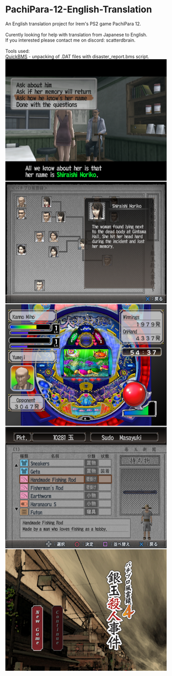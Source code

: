 # PachiPara-12-English-Translation
An English translation project for Irem's PS2 game PachiPara 12. \
 \
Curently looking for help with translation from Japanese to English. \
If you interested please contact me on discord: scatterdbrain. \
 \
Tools used: \
[QuickBMS](https://aluigi.altervista.org/quickbms.htm) - unpacking of .DAT files with disaster_report.bms script. \
![WIP1](WIP/WIP_Cutscene_Dialogue.png)![WIP2](WIP/WIP_Chart.png)![WIP3](WIP/WIP_Pachinko_Battle.png)![WIP4](WIP/WIP_Inventory.png)![WIP5](WIP/WIP_Story_Menu.png)

